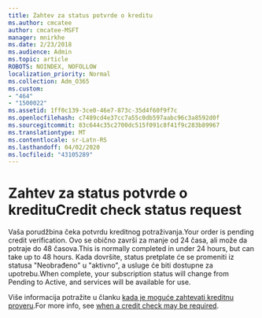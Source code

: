 ```yaml
---
title: Zahtev za status potvrde o kreditu
ms.author: cmcatee
author: cmcatee-MSFT
manager: mnirkhe
ms.date: 2/23/2018
ms.audience: Admin
ms.topic: article
ROBOTS: NOINDEX, NOFOLLOW
localization_priority: Normal
ms.collection: Adm_O365
ms.custom:
- "464"
- "1500022"
ms.assetid: 1ff0c139-3ce0-46e7-873c-35d4f60f9f7c
ms.openlocfilehash: c7489cd4e37cc7a55c0db597aabc96c3a8592d0f
ms.sourcegitcommit: 83c644c35c2700dc515f091c8f41f9c283b89967
ms.translationtype: MT
ms.contentlocale: sr-Latn-RS
ms.lasthandoff: 04/02/2020
ms.locfileid: "43105289"
---
```

# <a name="credit-check-status-request"></a><span data-ttu-id="da2dc-102">Zahtev za status potvrde o kreditu</span><span class="sxs-lookup"><span data-stu-id="da2dc-102">Credit check status request</span></span>

<span data-ttu-id="da2dc-103">Vaša porudžbina čeka potvrdu kreditnog potraživanja.</span><span class="sxs-lookup"><span data-stu-id="da2dc-103">Your order is pending credit verification.</span></span> <span data-ttu-id="da2dc-104">Ovo se obično završi za manje od 24 časa, ali može da potraje do 48 časova.</span><span class="sxs-lookup"><span data-stu-id="da2dc-104">This is normally completed in under 24 hours, but can take up to 48 hours.</span></span> <span data-ttu-id="da2dc-105">Kada dovršite, status pretplate će se promeniti iz statusa "Neobrađeno" u "aktivno", a usluge će biti dostupne za upotrebu.</span><span class="sxs-lookup"><span data-stu-id="da2dc-105">When complete, your subscription status will change from Pending to Active, and services will be available for use.</span></span>

<span data-ttu-id="da2dc-106">Više informacija potražite u članku [kada je moguće zahtevati kreditnu proveru](https://docs.microsoft.com/microsoft-365/commerce/billing-and-payments/pay-for-your-subscription?view=o365-worldwide#pay-by-invoice-check-or-eft).</span><span class="sxs-lookup"><span data-stu-id="da2dc-106">For more info, see [when a credit check may be required](https://docs.microsoft.com/microsoft-365/commerce/billing-and-payments/pay-for-your-subscription?view=o365-worldwide#pay-by-invoice-check-or-eft).</span></span>
